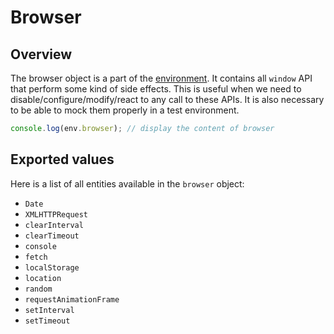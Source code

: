 # Browser

## Overview

The browser object is a part of the [environment](environment.md). It contains
all `window` API that perform some kind of side effects. This is useful when we
need to disable/configure/modify/react to any call to these APIs. It is also
necessary to be able to mock them properly in a test environment.

```ts
console.log(env.browser); // display the content of browser
```

## Exported values

Here is a list of all entities available in the `browser` object:

-   `Date`
-   `XMLHTTPRequest`
-   `clearInterval`
-   `clearTimeout`
-   `console`
-   `fetch`
-   `localStorage`
-   `location`
-   `random`
-   `requestAnimationFrame`
-   `setInterval`
-   `setTimeout`

